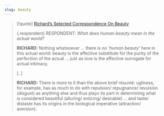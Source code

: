```yaml
---
slug: beauty
---
```

> [!quote] [Richard’s Selected Correspondence On Beauty](https://www.actualfreedom.com.au/richard/selectedcorrespondence/sc-beauty.htm)
> 
> {.respondent}
> RESPONDENT: _What does human beauty mean in the actual world?_
> 
> **RICHARD:** Nothing whatsoever ... there is no _‘human beauty’_ here in this actual world: beauty is the affective substitute for the purity of the perfection of the actual ... just as love is the affective surrogate for actual intimacy.
> 
> [..]
> 
> **RICHARD:** There is more to it than the above brief résumé: ugliness, for example, has as much to do with repulsion/ repugnance/ revulsion (disgust) as anything else and thus plays its part in determining what is considered beautiful (alluring/ enticing/ desirable) ... and taste/ distaste has its origins in the biological imperative (attraction/ aversion).